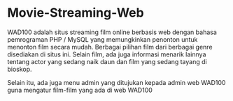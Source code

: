 # Movie-Streaming-Web

WAD100 adalah situs streaming film online berbasis web dengan bahasa pemrograman PHP / MySQL yang memungkinkan penonton untuk menonton film secara mudah. Berbagai pilihan film dari berbagai genre disediakan di situs ini. Selain film, ada juga informasi menarik lainnya tentang actor yang sedang naik daun dan film yang sedang tayang di bioskop.

Selain itu, ada juga menu admin yang ditujukan kepada admin web WAD100 guna mengatur film-film yang ada di web WAD100
